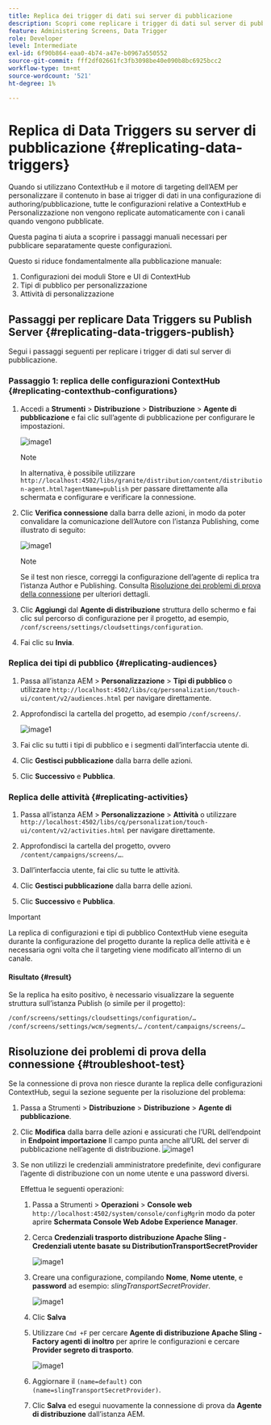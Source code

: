```yaml
---
title: Replica dei trigger di dati sui server di pubblicazione
description: Scopri come replicare i trigger di dati sul server di pubblicazione per AEM Screens.
feature: Administering Screens, Data Trigger
role: Developer
level: Intermediate
exl-id: 6f90b864-eaa0-4b74-a47e-b0967a550552
source-git-commit: fff2df02661fc3fb3098be40e090b8bc6925bcc2
workflow-type: tm+mt
source-wordcount: '521'
ht-degree: 1%

---
```


# Replica di Data Triggers su server di pubblicazione {#replicating-data-triggers}

Quando si utilizzano ContextHub e il motore di targeting dell’AEM per personalizzare il contenuto in base ai trigger di dati in una configurazione di authoring/pubblicazione, tutte le configurazioni relative a ContextHub e Personalizzazione non vengono replicate automaticamente con i canali quando vengono pubblicate.

Questa pagina ti aiuta a scoprire i passaggi manuali necessari per pubblicare separatamente queste configurazioni.

Questo si riduce fondamentalmente alla pubblicazione manuale:

1. Configurazioni dei moduli Store e UI di ContextHub
1. Tipi di pubblico per personalizzazione
1. Attività di personalizzazione

## Passaggi per replicare Data Triggers su Publish Server {#replicating-data-triggers-publish}

Segui i passaggi seguenti per replicare i trigger di dati sul server di pubblicazione.

### Passaggio 1: replica delle configurazioni ContextHub {#replicating-contexthub-configurations}

1. Accedi a **Strumenti** > **Distribuzione** > **Distribuzione** > **Agente di pubblicazione** e fai clic sull’agente di pubblicazione per configurare le impostazioni.

   ![image1](/help/user-guide/assets/replicating-triggers/replicating-triggers1.png)

   >[!NOTE]
   >
   >In alternativa, è possibile utilizzare `http://localhost:4502/libs/granite/distribution/content/distribution-agent.html?agentName=publish` per passare direttamente alla schermata e configurare e verificare la connessione.

1. Clic **Verifica connessione** dalla barra delle azioni, in modo da poter convalidare la comunicazione dell’Autore con l’istanza Publishing, come illustrato di seguito:

   ![image1](/help/user-guide/assets/replicating-triggers/replicating-triggers2.png)

   >[!NOTE]
   >
   >Se il test non riesce, correggi la configurazione dell’agente di replica tra l’istanza Author e Publishing. Consulta [Risoluzione dei problemi di prova della connessione](/help/user-guide/replicating-data-triggers.md#troubleshoot-test) per ulteriori dettagli.

1. Clic **Aggiungi** dal **Agente di distribuzione** struttura dello schermo e fai clic sul percorso di configurazione per il progetto, ad esempio, `/conf/screens/settings/cloudsettings/configuration`.

1. Fai clic su **Invia**.

### Replica dei tipi di pubblico {#replicating-audiences}

1. Passa all’istanza AEM > **Personalizzazione** > **Tipi di pubblico** o utilizzare `http://localhost:4502/libs/cq/personalization/touch-ui/content/v2/audiences.html` per navigare direttamente.

1. Approfondisci la cartella del progetto, ad esempio `/conf/screens/`.

   ![image1](/help/user-guide/assets/replicating-triggers/replicating-triggers10.png)

1. Fai clic su tutti i tipi di pubblico e i segmenti dall’interfaccia utente di.

1. Clic **Gestisci pubblicazione** dalla barra delle azioni.

1. Clic **Successivo** e **Pubblica**.

### Replica delle attività  {#replicating-activities}

1. Passa all’istanza AEM > **Personalizzazione** > **Attività** o utilizzare `http://localhost:4502/libs/cq/personalization/touch-ui/content/v2/activities.html` per navigare direttamente.

1. Approfondisci la cartella del progetto, ovvero `/content/campaigns/screens/…`.

1. Dall’interfaccia utente, fai clic su tutte le attività.

1. Clic **Gestisci pubblicazione** dalla barra delle azioni.

1. Clic **Successivo** e **Pubblica**.

>[!IMPORTANT]
>
>La replica di configurazioni e tipi di pubblico ContextHub viene eseguita durante la configurazione del progetto durante la replica delle attività e è necessaria ogni volta che il targeting viene modificato all’interno di un canale.

#### Risultato {#result}

Se la replica ha esito positivo, è necessario visualizzare la seguente struttura sull’istanza Publish (o simile per il progetto):

`/conf/screens/settings/cloudsettings/configuration/…`
`/conf/screens/settings/wcm/segments/…`
`/content/campaigns/screens/…`

## Risoluzione dei problemi di prova della connessione {#troubleshoot-test}

Se la connessione di prova non riesce durante la replica delle configurazioni ContextHub, segui la sezione seguente per la risoluzione del problema:

1. Passa a Strumenti > **Distribuzione** > **Distribuzione** > **Agente di pubblicazione**.

1. Clic **Modifica** dalla barra delle azioni e assicurati che l’URL dell’endpoint in **Endpoint importazione** Il campo punta anche all’URL del server di pubblicazione nell’agente di distribuzione.
   ![image1](/help/user-guide/assets/replicating-triggers/replicating-triggers9.png)

1. Se non utilizzi le credenziali amministratore predefinite, devi configurare l’agente di distribuzione con un nome utente e una password diversi.

   Effettua le seguenti operazioni:

   1. Passa a Strumenti > **Operazioni** > **Console web** `http://localhost:4502/system/console/configMgr`in modo da poter aprire **Schermata Console Web Adobe Experience Manager**.
   1. Cerca **Credenziali trasporto distribuzione Apache Sling - Credenziali utente basate su DistributionTransportSecretProvider**

      ![image1](/help/user-guide/assets/replicating-triggers/replicating-triggers6.png)

   1. Creare una configurazione, compilando **Nome**, **Nome utente**, e **password** ad esempio: *slingTransportSecretProvider*.

      ![image1](/help/user-guide/assets/replicating-triggers/replicating-triggers7.png)

   1. Clic **Salva**
   1. Utilizzare `Cmd +F` per cercare **Agente di distribuzione Apache Sling - Factory agenti di inoltro** per aprire le configurazioni e cercare **Provider segreto di trasporto**.

      ![image1](/help/user-guide/assets/replicating-triggers/replicating-triggers8.png)

   1. Aggiornare il `(name=default)` con `(name=slingTransportSecretProvider)`.
   1. Clic **Salva** ed esegui nuovamente la connessione di prova da **Agente di distribuzione** dall’istanza AEM.
